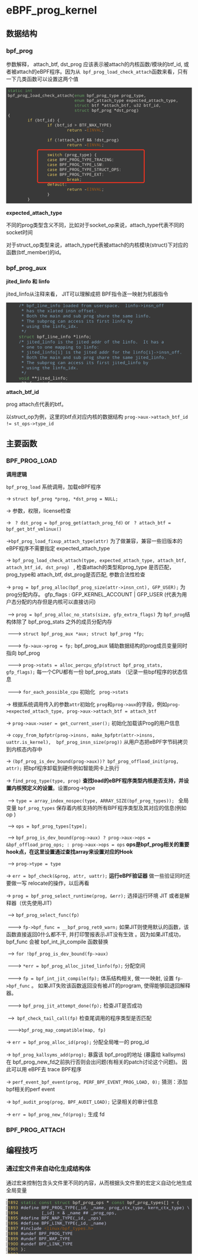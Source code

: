 # eBPF_prog_kernel 

## 数据结构

### **bpf_prog**

参数解释， attach_btf, dst_prog 应该表示被attach的内核函数/模块的btf_id, 或者被attach的eBPF程序。因为从` bpf_prog_load_check_attach`函数来看，只有一下几类函数可以设置这两个值

![image-20221102213705213](eBPF_prog_kernel.assets/image-20221102213705213.png)

**expected_attach_type** 

不同的prog类型含义不同，比如对于socket_op来说，attach_type代表不同的 socket时间

对于struct_op类型来说，attach_type代表被attach的内核模块(struct)下对应的函数(btf_member)的id。

### bpf_prog_aux 

**jited_linfo 和 linfo** 

jited_linfo从注释来看， JIT可以理解成把 BPF指令逐一映射为机器指令

![image-20221103163709300](eBPF_prog_kernel.assets/image-20221103163709300.png)

**attach_btf_id** 

prog attach点代表的btf。

以struct_op为例，这里的btf点对应内核的数据结构 `prog->aux->attach_btf_id != st_ops->type_id`



## 主要函数

### BPF_PROG_LOAD

**调用逻辑**

`bpf_prog_load`  系统调用，加载eBPF程序

-> `struct bpf_prog *prog, *dst_prog = NULL;`

-> 参数，权限，license检查

->   ` ? dst_prog = bpf_prog_get(attach_prog_fd)`  or ` ? attach_btf = bpf_get_btf_vmlinux()`

->`bpf_prog_load_fixup_attach_type(attr)` 为了做兼容，兼容一些旧版本的eBPF程序不需要指定 expected_attach_type

-> `bpf_prog_load_check_attach(type, expected_attach_type, attach_btf, attach_btf_id, dst_prog) `  , 检查attach的类型和prog_type 是否匹配，prog_type和 attach_btf, dst_prog是否匹配, 参数合法性检查

-> `prog = bpf_prog_alloc(bpf_prog_size(attr->insn_cnt), GFP_USER);`   为prog分配内存。 gfp_flags : GFP_KERNEL_ACCOUNT |  GFP_USER (代表为用户态分配的内存但是内核可以直接访问)

​	--> `prog = bpf_prog_alloc_no_stats(size, gfp_extra_flags)`   为 `bpf_prog`结构体除了 bpf_prog_stats 之外的成员分配内存

​		--->  `struct bpf_prog_aux *aux; struct bpf_prog *fp;`

​		---> `fp->aux->prog = fp;`  bpf_prog_aux 辅助数据结构的prog成员变量同时指向 bpf_prog

​		---> `prog->stats = alloc_percpu_gfp(struct bpf_prog_stats, gfp_flags);`    每一个CPU都有一份 bpf_prog_stats （记录一些bpf程序的状态信息

​        ---> `for_each_possible_cpu` 初始化 ` prog->stats`

-> 根据系统调用传入的参数`attr`初始化 `prog`和`prog->aux`的字段，例如`prog->expected_attach_type, prog->aux->attach_btf = attach_btf`

-> `prog->aux->user = get_current_user();`  初始化加载该Prog的用户信息

-> `copy_from_bpfptr(prog->insns, make_bpfptr(attr->insns, uattr.is_kernel),  bpf_prog_insn_size(prog))`  从用户态把eBPF字节码拷贝到内核态内存中

-> `(bpf_prog_is_dev_bound(prog->aux))? bpf_prog_offload_init(prog, attr);`  把bpf程序卸载到硬件例如智能网卡上执行

-> `find_prog_type(type, prog)` **查找load的eBPF程序类型内核是否支持，并设置内核预定义的设置**。设置prog->type

​	--> `type = array_index_nospec(type, ARRAY_SIZE(bpf_prog_types)); `  全局变量 `bpf_prog_types` 保存着内核支持的所有BPF程序类型及其对应的信息(例如 op )

​	--> `ops = bpf_prog_types[type];`  

​    --> `bpf_prog_is_dev_bound(prog->aux) ? prog->aux->ops = &bpf_offload_prog_ops; : prog->aux->ops = ops` **ops是bpf_prog相关的重要hook点，在这里设置通过查找array来设置对应的Hook** 

​	--> `prog->type = type`

-> `err = bpf_check(&prog, attr, uattr);` **运行eBPF验证器** 做一些验证同时还要做一写 relocate的操作，以后再看

-> `prog = bpf_prog_select_runtime(prog, &err);` 选择运行环境 JIT 或者是解释器（优先使用JIT)

​	--> `bpf_prog_select_func(fp)` 

​		---> `fp->bpf_func = __bpf_prog_ret0_warn;`  如果JIT则使用默认的函数，该函数直接返回0什么都不干, 并打印警报表示JIT没有生效 。因为如果JIT成功， bpf_func 会被 bpf_int_jit_compile 函数替换

​	--> `for !bpf_prog_is_dev_bound(fp->aux)`

​	    --->  `*err = bpf_prog_alloc_jited_linfo(fp);` 分配空间

​		---> `fp = bpf_int_jit_compile(fp);`  体系结构相关, 做一一映射,  设置 `fp->bpf_func` 。 如果JIT失败该函数返回没有被JIT的program, 使得能够回退回解释器。

​		---> `bpf_prog_jit_attempt_done(fp);` 检查JIT是否成功

​    -->` bpf_check_tail_call(fp)` 检查尾调用的程序类型是否匹配

​		--->`bpf_prog_map_compatible(map, fp)` 

-> `err = bpf_prog_alloc_id(prog);` 分配全局唯一的 prog_id 

-> `bpf_prog_kallsyms_add(prog);`  暴露该 bpf_prog的地址 (暴露给 kallsyms) 在 bpf_prog_new_fd之前执行否则会出问题(有相关的patch讨论这个问题)。 因此可以用 eBPF去 trace BPF程序

-> `perf_event_bpf_event(prog, PERF_BPF_EVENT_PROG_LOAD, 0);` 猜测：添加bpf相关的perf event

-> `bpf_audit_prog(prog, BPF_AUDIT_LOAD);` 记录相关的审计信息

-> `err = bpf_prog_new_fd(prog);` 生成 fd 

### BPF_PROG_ATTACH



## 编程技巧

### 通过宏文件来自动化生成结构体

通过宏来控制包含头文件里不同的内容，从而根据头文件里的宏定义自动化地生成全局变量

![image-20221103161824697](eBPF_prog_kernel.assets/image-20221103161824697.png)

